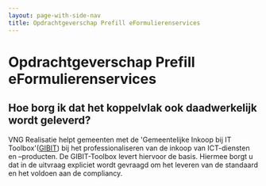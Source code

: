 ```yaml
---
layout: page-with-side-nav
title: Opdrachtgeverschap Prefill eFormulierenservices
---
```

# Opdrachtgeverschap Prefill eFormulierenservices

## Hoe borg ik dat het koppelvlak ook daadwerkelijk wordt geleverd?

VNG Realisatie helpt gemeenten met de 'Gemeentelijke Inkoop bij IT Toolbox'([GIBIT](https://vng.nl/projecten/gibit)) bij het professionaliseren van de inkoop van ICT-diensten en –producten. De GIBIT-Toolbox levert hiervoor de basis. Hiermee borgt u dat in de uitvraag expliciet wordt gevraagd om het leveren van de standaard en het voldoen aan de compliancy.
